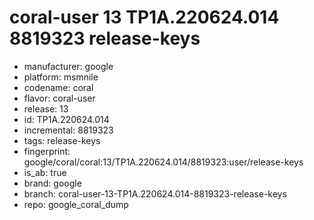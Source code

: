 # coral-user 13 TP1A.220624.014 8819323 release-keys
- manufacturer: google
- platform: msmnile
- codename: coral
- flavor: coral-user
- release: 13
- id: TP1A.220624.014
- incremental: 8819323
- tags: release-keys
- fingerprint: google/coral/coral:13/TP1A.220624.014/8819323:user/release-keys
- is_ab: true
- brand: google
- branch: coral-user-13-TP1A.220624.014-8819323-release-keys
- repo: google_coral_dump
